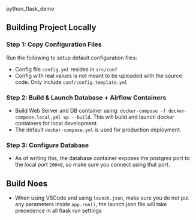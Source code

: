 python_flask_demo

## Building Project Locally
### Step 1: Copy Configuration Files
Run the following to setup default configuration files:
- Config file `config.yml` resides in `src/conf`
- Config with real values is not meant to be uploaded with the source code. Only include `conf/config.template.yml`

### Step 2: Build & Launch Database + Airflow Containers
 - Build Web Server and DB container using: `docker-compose -f docker-compose.local.yml up --build`. This will build and launch docker containers for local development. 
 - The default `docker-compose.yml` is used for production deployment.

### Step 3: Configure Database
 - As of writing this, the database container exposes the postgres port to the local port `20040`, so make sure you connect using that port.

## Build Noes
 - When using VSCode and using `launch.json`, make sure you do not put any parameters inside `app.run()`, the launch.json file will take precedence in all flask run settings